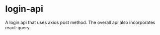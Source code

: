 # login-api
A login api that uses axios post method.
The overall api also incorporates react-query.
